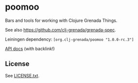 # poomoo

Bars and tools for working with Clojure Grenada Things.

See also https://github.com/clj-grenada/grenada-spec.

Leiningen dependency: `[org.clj-grenada/poomoo "1.0.0-rc.3"]`

[API docs](https://clj-grenada.github.io/poomoo/api-docs/) (with backlink!)

## License

See [LICENSE.txt](LICENSE.txt).
